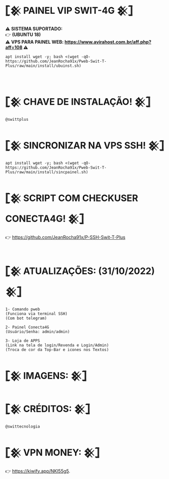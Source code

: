#  𓊈𒆜 PAINEL VIP SWIT-4G 𒆜𓊉

⚠ <b>SISTEMA SUPORTADO:</b></br>
👉 <b>(UBUNTU 18)</b></br>
⚠ <b>VPS PARA PAINEL WEB: https://www.avirahost.com.br/aff.php?aff=108 ⚠</b></br>

```
apt install wget -y; bash <(wget -qO- https://github.com/JeanRocha91x/Pweb-Swit-T-Plus/raw/main/install/ubuinst.sh)
```
</br>

# 𓊈𒆜 CHAVE DE INSTALAÇÃO! 𒆜𓊉
```
@swittplus
```

# 𓊈𒆜 SINCRONIZAR NA VPS SSH! 𒆜𓊉
```
apt install wget -y; bash <(wget -qO- https://github.com/JeanRocha91x/Pweb-Swit-T-Plus/raw/main/install/sincpainel.sh)
```

# 𓊈𒆜 SCRIPT COM CHECKUSER CONECTA4G! 𒆜𓊉

👉 https://github.com/JeanRocha91x/P-SSH-Swit-T-Plus
</br></br>

# 𓊈𒆜 ATUALIZAÇÕES: (31/10/2022) 𒆜𓊉
```
1- Comando pweb
(Funciona via terminal SSH)
(Com bot telegram)

2- Painel Conecta4G 
(Usuário/Senha: admin/admin)

3- Loja de APPS 
(Link na tela de login/Revenda e Login/Admin)
(Troca de cor da Top-Bar e icones nos Textos)
```

# 𓊈𒆜 IMAGENS: 𒆜𓊉


# 𓊈𒆜 CRÉDITOS: 𒆜𓊉
```
@swittecnologia
```

# 𓊈𒆜 VPN MONEY: 𒆜𓊉
👉 https://kiwify.app/NKl55g5.
